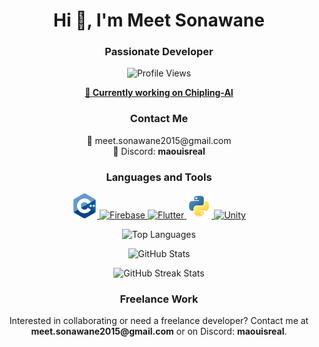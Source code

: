 <h1 align="center">Hi 👋, I'm Meet Sonawane</h1>
<h3 align="center">Passionate Developer</h3>

<p align="center">
  <img src="https://komarev.com/ghpvc/?username=meet447&label=Profile%20views&color=0e75b6&style=flat" alt="Profile Views" />
</p>

<p align="center">
  <a href="https://github.com/meet447/Chipling-AI" target="_blank"><strong>🔭 Currently working on Chipling-AI</strong></a>
</p>

<h3 align="center">Contact Me</h3>
<p align="center">
  📧 meet.sonawane2015@gmail.com<br>
  💬 Discord: <strong>maouisreal</strong>
</p>

<h3 align="center">Languages and Tools</h3>
<p align="center">
  <a href="https://www.w3schools.com/cpp/" target="_blank" rel="noreferrer">
    <img src="https://raw.githubusercontent.com/devicons/devicon/master/icons/cplusplus/cplusplus-original.svg" alt="C++" width="40" height="40"/>
  </a>
  <a href="https://firebase.google.com/" target="_blank" rel="noreferrer">
    <img src="https://www.vectorlogo.zone/logos/firebase/firebase-icon.svg" alt="Firebase" width="40" height="40"/>
  </a>
  <a href="https://flutter.dev" target="_blank" rel="noreferrer">
    <img src="https://www.vectorlogo.zone/logos/flutterio/flutterio-icon.svg" alt="Flutter" width="40" height="40"/>
  </a>
  <a href="https://www.python.org" target="_blank" rel="noreferrer">
    <img src="https://raw.githubusercontent.com/devicons/devicon/master/icons/python/python-original.svg" alt="Python" width="40" height="40"/>
  </a>
  <a href="https://unity.com/" target="_blank" rel="noreferrer">
    <img src="https://www.vectorlogo.zone/logos/unity3d/unity3d-icon.svg" alt="Unity" width="40" height="40"/>
  </a>
</p>

<p align="center">
  <img src="https://github-readme-stats.vercel.app/api/top-langs?username=meet447&show_icons=true&locale=en&layout=compact" alt="Top Languages" />
</p>

<p align="center">
  <img src="https://github-readme-stats.vercel.app/api?username=meet447&show_icons=true&locale=en" alt="GitHub Stats" />
</p>

<p align="center">
  <img src="https://github-readme-streak-stats.herokuapp.com/?user=meet447&" alt="GitHub Streak Stats" />
</p>

<h3 align="center">Freelance Work</h3>
<p align="center">
  Interested in collaborating or need a freelance developer? Contact me at <strong>meet.sonawane2015@gmail.com</strong> or on Discord: <strong>maouisreal</strong>.
</p>
